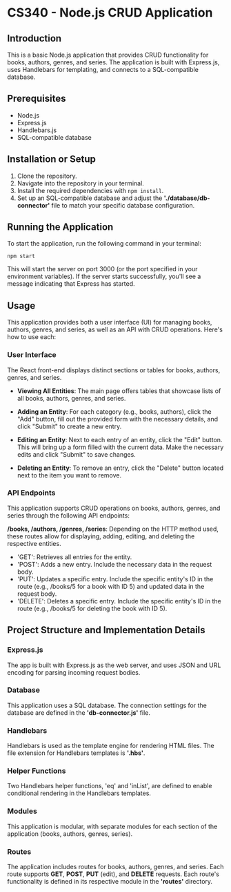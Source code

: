# CS340 - Node.js CRUD Application

## Introduction
This is a basic Node.js application that provides CRUD functionality for books, authors, genres, and series. The application is built with Express.js, uses Handlebars for templating, and connects to a SQL-compatible database.

## Prerequisites
- Node.js
- Express.js
- Handlebars.js
- SQL-compatible database

## Installation or Setup
1. Clone the repository.
2. Navigate into the repository in your terminal.
3. Install the required dependencies with `npm install`.
4. Set up an SQL-compatible database and adjust the <b>'./database/db-connector'</b> file to match your specific database configuration.

## Running the Application
To start the application, run the following command in your terminal:

`npm start`

This will start the server on port 3000 (or the port specified in your environment variables). If the server starts successfully, you'll see a message indicating that Express has started.

## Usage
This application provides both a user interface (UI) for managing books, authors, genres, and series, as well as an API with CRUD operations. Here's how to use each:

### User Interface

The React front-end displays distinct sections or tables for books, authors, genres, and series.

- **Viewing All Entities**: The main page offers tables that showcase lists of all books, authors, genres, and series.

- **Adding an Entity**: For each category (e.g., books, authors), click the "Add" button, fill out the provided form with the necessary details, and click "Submit" to create a new entry.

- **Editing an Entity**: Next to each entry of an entity, click the "Edit" button. This will bring up a form filled with the current data. Make the necessary edits and click "Submit" to save changes.

- **Deleting an Entity**: To remove an entry, click the "Delete" button located next to the item you want to remove.

### API Endpoints

This application supports CRUD operations on books, authors, genres, and series through the following API endpoints:

**/books, /authors, /genres, /series**: Depending on the HTTP method used, these routes allow for displaying, adding, editing, and deleting the respective entities.
- 'GET': Retrieves all entries for the entity.
- 'POST': Adds a new entry. Include the necessary data in the request body.
- 'PUT': Updates a specific entry. Include the specific entity's ID in the route (e.g., /books/5 for a book with ID 5) and updated data in the request body.
- 'DELETE': Deletes a specific entry. Include the specific entity's ID in the route (e.g., /books/5 for deleting the book with ID 5).

## Project Structure and Implementation Details

### Express.js
The app is built with Express.js as the web server, and uses JSON and URL encoding for parsing incoming request bodies.

### Database
This application uses a SQL database. The connection settings for the database are defined in the <b>'db-connector.js'</b> file.

### Handlebars
Handlebars is used as the template engine for rendering HTML files. The file extension for Handlebars templates is <b>'.hbs'</b>.

### Helper Functions
Two Handlebars helper functions, 'eq' and 'inList', are defined to enable conditional rendering in the Handlebars templates.

### Modules
This application is modular, with separate modules for each section of the application (books, authors, genres, series).

### Routes
The application includes routes for books, authors, genres, and series. Each route supports <b>GET</b>, <b>POST</b>, <b>PUT</b> (edit), and <b>DELETE</b> requests. Each route's functionality is defined in its respective module in the <b>'routes'</b> directory.
